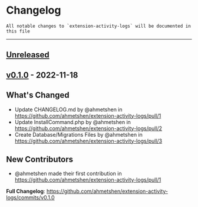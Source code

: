 # Changelog

    All notable changes to `extension-activity-logs` will be documented in this file

- - - - -

## [Unreleased](https://github.com/ahmetshen/extension-activity-logs/commits/v0.1.0)

## [v0.1.0](https://github.com/ahmetshen/extension-activity-logs/releases/tag/v0.1.0) - 2022-11-18

## What's Changed
* Update CHANGELOG.md by @ahmetshen in https://github.com/ahmetshen/extension-activity-logs/pull/1
* Update InstallCommand.php by @ahmetshen in https://github.com/ahmetshen/extension-activity-logs/pull/2
* Create Database/Migrations Files by @ahmetshen in https://github.com/ahmetshen/extension-activity-logs/pull/3

## New Contributors
* @ahmetshen made their first contribution in https://github.com/ahmetshen/extension-activity-logs/pull/1

**Full Changelog**: https://github.com/ahmetshen/extension-activity-logs/commits/v0.1.0
